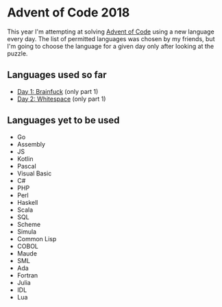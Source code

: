 # Advent of Code 2018

This year I'm attempting at solving [Advent of Code](https://adventofcode.com/)
using a new language every day. The list of permitted languages was chosen by my
friends, but I'm going to choose the language for a given day only after looking
at the puzzle.

## Languages used so far

- [Day 1: Brainfuck](day1.bf) (only part 1)
- [Day 2: Whitespace](day2.ws) (only part 1)

## Languages yet to be used

- Go
- Assembly
- JS
- Kotlin
- Pascal
- Visual Basic
- C#
- PHP
- Perl
- Haskell
- Scala
- SQL
- Scheme
- Simula
- Common Lisp
- COBOL
- Maude
- SML
- Ada
- Fortran
- Julia
- IDL
- Lua

